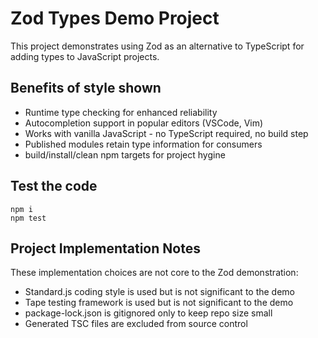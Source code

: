 # Zod Types Demo Project

This project demonstrates using Zod as an alternative to TypeScript for adding types to JavaScript projects.

## Benefits of style shown
* Runtime type checking for enhanced reliability
* Autocompletion support in popular editors (VSCode, Vim)
* Works with vanilla JavaScript - no TypeScript required, no build step
* Published modules retain type information for consumers
* build/install/clean npm targets for project hygine

## Test the code
```
npm i
npm test
```

## Project Implementation Notes
These implementation choices are not core to the Zod demonstration:
* Standard.js coding style is used but is not significant to the demo
* Tape testing framework is used but is not significant to the demo
* package-lock.json is gitignored only to keep repo size small
* Generated TSC files are excluded from source control


